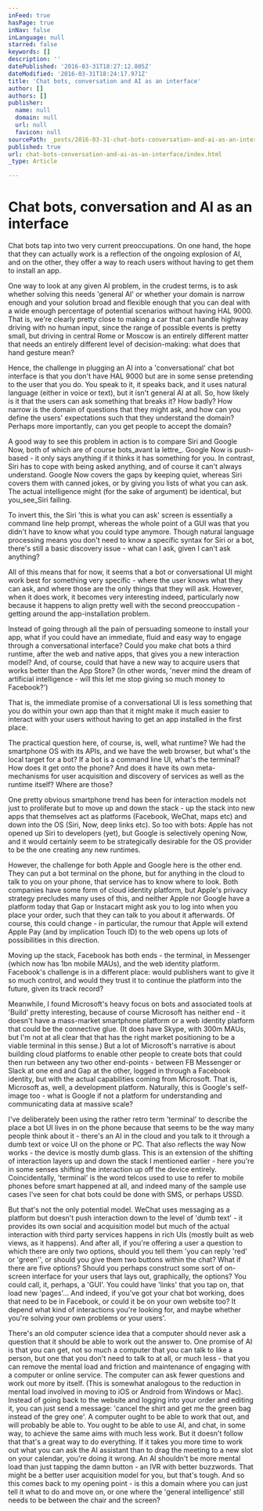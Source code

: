 ```yaml
---
inFeed: true
hasPage: true
inNav: false
inLanguage: null
starred: false
keywords: []
description: ''
datePublished: '2016-03-31T18:27:12.805Z'
dateModified: '2016-03-31T18:24:17.971Z'
title: 'Chat bots, conversation and AI as an interface'
author: []
authors: []
publisher:
  name: null
  domain: null
  url: null
  favicon: null
sourcePath: _posts/2016-03-31-chat-bots-conversation-and-ai-as-an-interface.md
published: true
url: chat-bots-conversation-and-ai-as-an-interface/index.html
_type: Article

---
```

# Chat bots, conversation and AI as an interface

Chat bots tap into two very current preoccupations. On one hand, the hope that they can actually work is a reflection of the ongoing explosion of AI, and on the other, they offer a way to reach users without having to get them to install an app. 

One way to look at any given AI problem, in the crudest terms, is to ask whether solving this needs 'general AI' or whether your domain is narrow enough and your solution broad and flexible enough that you can deal with a wide enough percentage of potential scenarios without having HAL 9000\. That is, we're clearly pretty close to making a car that can handle highway driving with no human input, since the range of possible events is pretty small, but driving in central Rome or Moscow is an entirely different matter that needs an entirely different level of decision-making: what does that hand gesture mean? 

Hence, the challenge in plugging an AI into a 'conversational' chat bot interface is that you don't have HAL 9000 but are in some sense pretending to the user that you do. You speak to it, it speaks back, and it uses natural language (either in voice or text), but it isn't general AI at all. So, how likely is it that the users can ask something that breaks it? How badly? How narrow is the domain of questions that they might ask, and how can you define the users' expectations such that they understand the domain? Perhaps more importantly, can you get people to accept the domain?

A good way to see this problem in action is to compare Siri and Google Now, both of which are of course bots_avant la lettre_. Google Now is push-based - it only says anything if it thinks it has something for you. In contrast, Siri has to cope with being asked anything, and of course it can't always understand. Google Now covers the gaps by keeping quiet, whereas Siri covers them with canned jokes, or by giving you lists of what you can ask. The actual intelligence might (for the sake of argument) be identical, but you_see_Siri failing. 

To invert this, the Siri 'this is what you can ask' screen is essentially a command line help prompt, whereas the whole point of a GUI was that you didn't have to know what you could type anymore. Though natural language processing means you don't need to know a specific syntax for Siri or a bot, there's still a basic discovery issue - what can I ask, given I can't ask anything?

All of this means that for now, it seems that a bot or conversational UI might work best for something very specific - where the user knows what they can ask, and where those are the only things that they will ask. However, when it does work, it becomes very interesting indeed, particularly now because it happens to align pretty well with the second preoccupation - getting around the app-installation problem. 

Instead of going through all the pain of persuading someone to install your app, what if you could have an immediate, fluid and easy way to engage through a conversational interface? Could you make chat bots a third runtime, after the web and native apps, that gives you a new interaction model? And, of course, could that have a new way to acquire users that works better than the App Store? (In other words, 'never mind the dream of artificial intelligence - will this let me stop giving so much money to Facebook?')

That is, the immediate promise of a conversational UI is less something that you do within your own app than that it might make it much easier to interact with your users without having to get an app installed in the first place. 

The practical question here, of course, is, well, what runtime? We had the smartphone OS with its APIs, and we have the web browser, but what's the local target for a bot? If a bot is a command line UI, what's the terminal? How does it get onto the phone? And does it have its own meta-mechanisms for user acquisition and discovery of services as well as the runtime itself? Where are those?

One pretty obvious smartphone trend has been for interaction models not just to proliferate but to move up and down the stack - up the stack into new apps that themselves act as platforms (Facebook, WeChat, maps etc) and down into the OS (Siri, Now, deep links etc). So too with bots: Apple has not opened up Siri to developers (yet), but Google is selectively opening Now, and it would certainly seem to be strategically desirable for the OS provider to be the one creating any new runtimes. 

However, the challenge for both Apple and Google here is the other end. They can put a bot terminal on the phone, but for anything in the cloud to talk to you on your phone, that service has to know where to look. Both companies have some form of cloud identity platform, but Apple's privacy strategy precludes many uses of this, and neither Apple nor Google have a platform today that Gap or Instacart might ask you to log into when you place your order, such that they can talk to you about it afterwards. Of course, this could change - in particular, the rumour that Apple will extend Apple Pay (and by implication Touch ID) to the web opens up lots of possibilities in this direction. 

Moving up the stack, Facebook has both ends - the terminal, in Messenger (which now has 1bn mobile MAUs), and the web identity platform. Facebook's challenge is in a different place: would publishers want to give it so much control, and would they trust it to continue the platform into the future, given its track record? 

Meanwhile, I found Microsoft's heavy focus on bots and associated tools at 'Build' pretty interesting, because of course Microsoft has neither end - it doesn't have a mass-market smartphone platform or a web identity platform that could be the connective glue. (It does have Skype, with 300m MAUs, but I'm not at all clear that that has the right market positioning to be a viable terminal in this sense.) But a lot of Microsoft's narrative is about building cloud platforms to enable other people to create bots that could then run between any two other end-points - between FB Messenger or Slack at one end and Gap at the other, logged in through a Facebook identity, but with the actual capabilities coming from Microsoft. That is, Microsoft as, well, a development platform. Naturally, this is Google's self-image too - what is Google if not a platform for understanding and communicating data at massive scale? 

I've deliberately been using the rather retro term 'terminal' to describe the place a bot UI lives in on the phone because that seems to be the way many people think about it - there's an AI in the cloud and you talk to it through a dumb text or voice UI on the phone or PC. That also reflects the way Now works - the device is mostly dumb glass. This is an extension of the shifting of interaction layers up and down the stack I mentioned earlier - here you're in some senses shifting the interaction up off the device entirely. Coincidentally, 'terminal' is the word telcos used to use to refer to mobile phones before smart happened at all, and indeed many of the sample use cases I've seen for chat bots could be done with SMS, or perhaps USSD. 

But that's not the only potential model. WeChat uses messaging as a platform but doesn't push interaction down to the level of 'dumb text' - it provides its own social and acquisition model but much of the actual interaction with third party services happens in rich UIs (mostly built as web views, as it happens). And after all, if you're offering a user a question to which there are only two options, should you tell them 'you can reply 'red' or 'green'', or should you give them two buttons within the chat? What if there are five options? Should you perhaps construct some sort of on-screen interface for your users that lays out, graphically, the options? You could call, it, perhaps, a 'GUI'. You could have 'links' that you tap on, that load new 'pages'... And indeed, if you've got your chat bot working, does that need to be in Facebook, or could it be on your own website too? It depend what kind of interactions you're looking for, and maybe whether you're solving your own problems or your users'. 

There's an old computer science idea that a computer should never ask a question that it should be able to work out the answer to. One promise of AI is that you can get, not so much a computer that you can talk to like a person, but one that you don't need to talk to at all, or much less - that you can remove the mental load and friction and maintenance of engaging with a computer or online service. The computer can ask fewer questions and work out more by itself. (This is somewhat analogous to the reduction in mental load involved in moving to iOS or Android from Windows or Mac). Instead of going back to the website and logging into your order and editing it, you can just send a message: 'cancel the shirt and get me the green bag instead of the grey one'. A computer ought to be able to work that out, and will probably be able to. You ought to be able to use AI, and chat, in some way, to achieve the same aims with much less work. But it doesn't follow that that's a great way to do everything. If it takes you more time to work out what you can ask the AI assistant than to drag the meeting to a new slot on your calendar, you're doing it wrong. An AI shouldn't be more mental load than just tapping the damn button - an IVR with better buzzwords. That might be a better user acquisition model for you, but that's tough. And so this comes back to my opening point - is this a domain where you can just tell it what to do and move on, or one where the 'general intelligence' still needs to be between the chair and the screen?